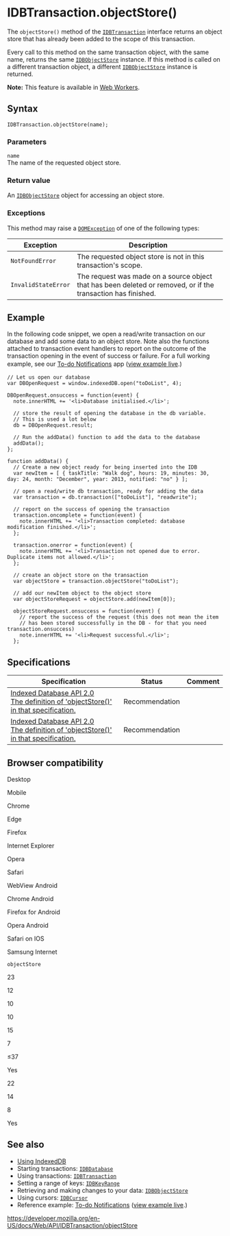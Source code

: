 IDBTransaction.objectStore()
============================

The `objectStore()` method of the [`IDBTransaction`](../idbtransaction) interface returns an object store that has already been added to the scope of this transaction.

Every call to this method on the same transaction object, with the same name, returns the same [`IDBObjectStore`](../idbobjectstore) instance. If this method is called on a different transaction object, a different [`IDBObjectStore`](../idbobjectstore) instance is returned.

**Note:** This feature is available in [Web Workers](../web_workers_api).

Syntax
------

    IDBTransaction.objectStore(name);

### Parameters

`name`  
The name of the requested object store.

### Return value

An [`IDBObjectStore`](../idbobjectstore) object for accessing an object store.

### Exceptions

This method may raise a [`DOMException`](../domexception) of one of the following types:

<table><thead><tr class="header"><th>Exception</th><th>Description</th></tr></thead><tbody><tr class="odd"><td><code>NotFoundError</code></td><td>The requested object store is not in this transaction's scope.</td></tr><tr class="even"><td><code>InvalidStateError</code></td><td>The request was made on a source object that has been deleted or removed, or if the transaction has finished.</td></tr></tbody></table>

Example
-------

In the following code snippet, we open a read/write transaction on our database and add some data to an object store. Note also the functions attached to transaction event handlers to report on the outcome of the transaction opening in the event of success or failure. For a full working example, see our [To-do Notifications](https://github.com/mdn/to-do-notifications/)<span style="line-height: 1.5;"> app (</span>[view example live](https://mdn.github.io/to-do-notifications/)<span style="line-height: 1.5;">.)</span>

    // Let us open our database
    var DBOpenRequest = window.indexedDB.open("toDoList", 4);

    DBOpenRequest.onsuccess = function(event) {
      note.innerHTML += '<li>Database initialised.</li>';

      // store the result of opening the database in the db variable.
      // This is used a lot below
      db = DBOpenRequest.result;

      // Run the addData() function to add the data to the database
      addData();
    };

    function addData() {
      // Create a new object ready for being inserted into the IDB
      var newItem = [ { taskTitle: "Walk dog", hours: 19, minutes: 30, day: 24, month: "December", year: 2013, notified: "no" } ];

      // open a read/write db transaction, ready for adding the data
      var transaction = db.transaction(["toDoList"], "readwrite");

      // report on the success of opening the transaction
      transaction.oncomplete = function(event) {
        note.innerHTML += '<li>Transaction completed: database modification finished.</li>';
      };

      transaction.onerror = function(event) {
        note.innerHTML += '<li>Transaction not opened due to error. Duplicate items not allowed.</li>';
      };

      // create an object store on the transaction
      var objectStore = transaction.objectStore("toDoList");

      // add our newItem object to the object store
      var objectStoreRequest = objectStore.add(newItem[0]);

      objectStoreRequest.onsuccess = function(event) {
        // report the success of the request (this does not mean the item
        // has been stored successfully in the DB - for that you need transaction.onsuccess)
        note.innerHTML += '<li>Request successful.</li>';
      };

Specifications
--------------

<table><thead><tr class="header"><th>Specification</th><th>Status</th><th>Comment</th></tr></thead><tbody><tr class="odd"><td><a href="https://www.w3.org/TR/IndexedDB/#dom-idbtransaction-objectstore">Indexed Database API 2.0<br />
<span class="small">The definition of 'objectStore()' in that specification.</span></a></td><td><span class="spec-rec">Recommendation</span></td><td></td></tr><tr class="even"><td><a href="https://www.w3.org/TR/IndexedDB/#dom-idbtransaction-objectstore">Indexed Database API 2.0<br />
<span class="small">The definition of 'objectStore()' in that specification.</span></a></td><td><span class="spec-rec">Recommendation</span></td><td></td></tr></tbody></table>

Browser compatibility
---------------------

Desktop

Mobile

Chrome

Edge

Firefox

Internet Explorer

Opera

Safari

WebView Android

Chrome Android

Firefox for Android

Opera Android

Safari on IOS

Samsung Internet

`objectStore`

23

12

10

10

15

7

≤37

Yes

22

14

8

Yes

See also
--------

-   [Using IndexedDB](../indexeddb_api/using_indexeddb)
-   Starting transactions: [`IDBDatabase`](../idbdatabase)
-   Using transactions: [`IDBTransaction`](../idbtransaction)
-   Setting a range of keys: [`IDBKeyRange`](../idbkeyrange)
-   Retrieving and making changes to your data: [`IDBObjectStore`](../idbobjectstore)
-   Using cursors: [`IDBCursor`](../idbcursor)
-   Reference example: [To-do Notifications](https://github.com/mdn/to-do-notifications/tree/gh-pages) ([view example live](https://mdn.github.io/to-do-notifications/).)

<a href="https://developer.mozilla.org/en-US/docs/Web/API/IDBTransaction/objectStore" class="_attribution-link">https://developer.mozilla.org/en-US/docs/Web/API/IDBTransaction/objectStore</a>
